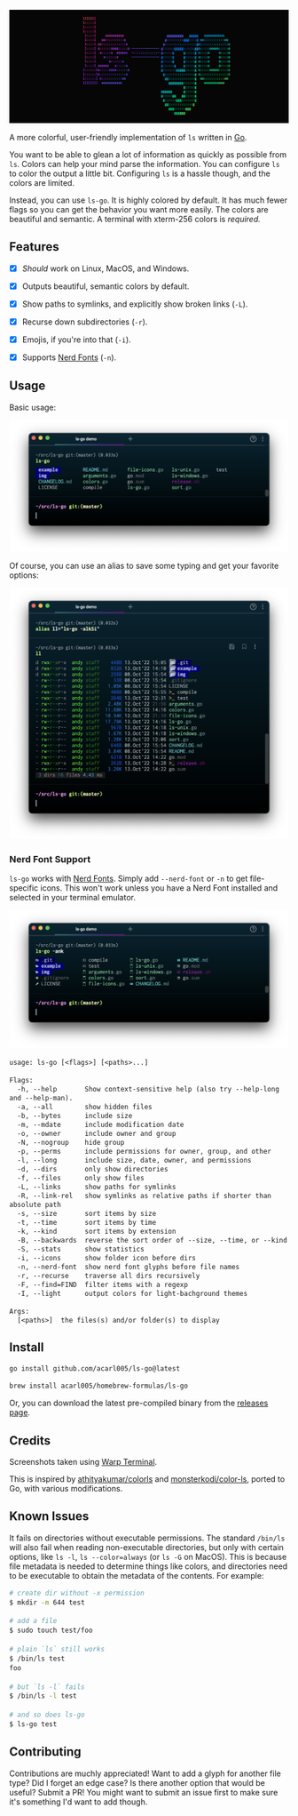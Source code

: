 ![ls-go](./img/ls-go.png)

A more colorful, user-friendly implementation of `ls` written in [Go](https://golang.org/).

You want to be able to glean a lot of information as quickly as possible from `ls`.
Colors can help your mind parse the information.
You can configure `ls` to color the output a little bit.
Configuring `ls` is a hassle though, and the colors are limited.

Instead, you can use `ls-go`.
It is highly colored by default.
It has much fewer flags so you can get the behavior you want more easily.
The colors are beautiful and semantic.
A terminal with xterm-256 colors is **required*.*

## Features

- [x] *Should* work on Linux, MacOS, and Windows.
- [x] Outputs beautiful, semantic colors by default.
- [x] Show paths to symlinks, and explicitly show broken links (`-L`).
- [x] Recurse down subdirectories (`-r`).
- [x] Emojis, if you're into that (`-i`).
- [x] Supports [Nerd Fonts](https://github.com/ryanoasis/nerd-fonts) (`-n`).


## Usage

Basic usage:

![show basic usage](./img/demo-1.png)

Of course, you can use an alias to save some typing and get your favorite options:

![show fancier options](./img/demo-2.png)


### Nerd Font Support

`ls-go` works with [Nerd Fonts](https://github.com/ryanoasis/nerd-fonts).
Simply add `--nerd-font` or `-n` to get file-specific icons.
This won't work unless you have a Nerd Font installed and selected in your terminal emulator.

![show with nerd font icons](./img/demo-3.png)

```
usage: ls-go [<flags>] [<paths>...]

Flags:
  -h, --help       Show context-sensitive help (also try --help-long and --help-man).
  -a, --all        show hidden files
  -b, --bytes      include size
  -m, --mdate      include modification date
  -o, --owner      include owner and group
  -N, --nogroup    hide group
  -p, --perms      include permissions for owner, group, and other
  -l, --long       include size, date, owner, and permissions
  -d, --dirs       only show directories
  -f, --files      only show files
  -L, --links      show paths for symlinks
  -R, --link-rel   show symlinks as relative paths if shorter than absolute path
  -s, --size       sort items by size
  -t, --time       sort items by time
  -k, --kind       sort items by extension
  -B, --backwards  reverse the sort order of --size, --time, or --kind
  -S, --stats      show statistics
  -i, --icons      show folder icon before dirs
  -n, --nerd-font  show nerd font glyphs before file names
  -r, --recurse    traverse all dirs recursively
  -F, --find=FIND  filter items with a regexp
  -I, --light      output colors for light-bachground themes

Args:
  [<paths>]  the files(s) and/or folder(s) to display
```

## Install

```sh
go install github.com/acarl005/ls-go@latest
```

```sh
brew install acarl005/homebrew-formulas/ls-go
```

Or, you can download the latest pre-compiled binary from the [releases page](https://github.com/acarl005/ls-go/releases).

## Credits

Screenshots taken using [Warp Terminal](https://www.warp.dev/).

This is inspired by [athityakumar/colorls](https://github.com/athityakumar/colorls) and [monsterkodi/color-ls](https://github.com/monsterkodi/color-ls), ported to Go, with various modifications.

## Known Issues

It fails on directories without executable permissions.
The standard `/bin/ls` will also fail when reading non-executable directories,
but only with certain options, like `ls -l`, `ls --color=always` (or `ls -G` on MacOS).
This is because file metadata is needed to determine things like colors,
and directories need to be executable to obtain the metadata of the contents.
For example:

```sh
# create dir without -x permission
$ mkdir -m 644 test

# add a file
$ sudo touch test/foo

# plain `ls` still works
$ /bin/ls test
foo

# but `ls -l` fails
$ /bin/ls -l test

# and so does ls-go
$ ls-go test
```

## Contributing

Contributions are muchly appreciated!
Want to add a glyph for another file type?
Did I forget an edge case?
Is there another option that would be useful?
Submit a PR!
You might want to submit an issue first to make sure it's something I'd want to add though.

